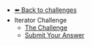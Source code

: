 - [⬅️ Back to challenges](../README.md)
- Iterator Challenge
  - [The Challenge](./The-Challenge.md "The Challenge")
  - [Submit Your Answer](./Submit-Your-Answer.md "Submit Your Answer")
